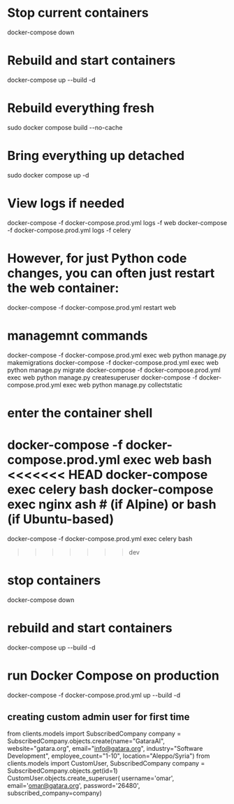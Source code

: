 # Stop current containers
docker-compose down

# Rebuild and start containers
docker-compose up --build -d

# Rebuild everything fresh
sudo docker compose build --no-cache

# Bring everything up detached
sudo docker compose up -d

# View logs if needed
docker-compose -f docker-compose.prod.yml logs -f web
docker-compose -f docker-compose.prod.yml logs -f celery
# However, for just Python code changes, you can often just restart the web container:
docker-compose -f docker-compose.prod.yml  restart web

# managemnt commands
docker-compose -f docker-compose.prod.yml exec web python manage.py makemigrations
docker-compose -f docker-compose.prod.yml exec web python manage.py migrate
docker-compose -f docker-compose.prod.yml exec web python manage.py createsuperuser
docker-compose -f docker-compose.prod.yml exec web python manage.py collectstatic

# enter the container shell
docker-compose -f docker-compose.prod.yml exec web bash
<<<<<<< HEAD
docker-compose exec celery bash
docker-compose exec nginx ash  # (if Alpine) or bash (if Ubuntu-based)
=======
docker-compose -f docker-compose.prod.yml exec celery bash
>>>>>>> dev


# stop containers
docker-compose down

# rebuild and start containers
docker-compose up --build -d

# run Docker Compose on production
docker-compose -f docker-compose.prod.yml up --build  -d


## creating custom admin user for first time 
from clients.models import SubscribedCompany
company = SubscribedCompany.objects.create(name="GataraAI", website="gatara.org", email="info@gatara.org", industry="Software Development", employee_count="1-10", location="Aleppo/Syria")
from clients.models import CustomUser, SubscribedCompany
company = SubscribedCompany.objects.get(id=1)
CustomUser.objects.create_superuser(    username='omar',    email='omar@gatara.org',    password='26480',    subscribed_company=company)
